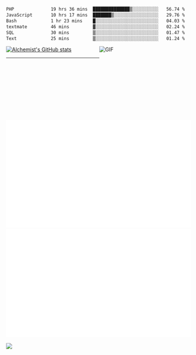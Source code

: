 <!--START_SECTION:waka-->

```text
PHP              19 hrs 36 mins  ██████████████▒░░░░░░░░░░   56.74 %
JavaScript       10 hrs 17 mins  ███████▒░░░░░░░░░░░░░░░░░   29.76 %
Bash             1 hr 23 mins    █░░░░░░░░░░░░░░░░░░░░░░░░   04.03 %
textmate         46 mins         ▓░░░░░░░░░░░░░░░░░░░░░░░░   02.24 %
SQL              30 mins         ▒░░░░░░░░░░░░░░░░░░░░░░░░   01.47 %
Text             25 mins         ▒░░░░░░░░░░░░░░░░░░░░░░░░   01.24 %
```

<!--END_SECTION:waka-->

[![Alchemist's GitHub stats](https://github-readme-stats.vercel.app/api?username=DrMaxis&show_icons=true&theme=outrun&count_private=true)](#)
<img align="right" alt="GIF" src="https://user-images.githubusercontent.com/5355808/139111924-210cc6fa-9fb1-4dac-929d-6324a5836a92.gif" width="250" height="200" />
<hr />

![](https://raw.githubusercontent.com/DrMaxis/github-stats-transparent/output/generated/overview.svg)
![](https://raw.githubusercontent.com/DrMaxis/github-stats-transparent/output/generated/languages.svg)

 
<a href="https://count.getloli.com/"><img src="https://count.getloli.com/get/@:maxis-the-alchemist?theme=rule34"></a>
<!-- https://count.getloli.com/get/@alchemist?theme=rule34 -->
<br>
